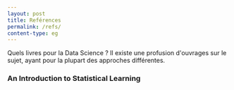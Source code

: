 ```yaml
---
layout: post
title: Reférences
permalink: /refs/
content-type: eg
---
```


Quels livres pour la Data Science ? Il existe une profusion d'ouvrages sur le sujet, ayant pour la plupart des approches différentes.

### An Introduction to Statistical Learning
